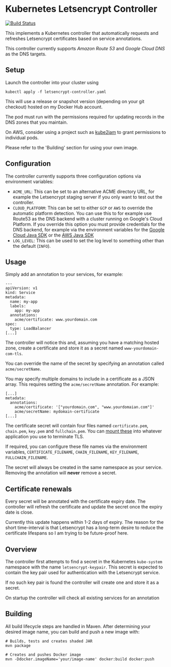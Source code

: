 Kubernetes Letsencrypt Controller
=================================

[![Build Status](https://travis-ci.org/tazjin/kubernetes-letsencrypt.svg?branch=master)](https://travis-ci.org/tazjin/kubernetes-letsencrypt)

This implements a Kubernetes controller that automatically requests and refreshes Letsencrypt
certificates based on service annotations.

This controller currently supports _Amazon Route 53_ and _Google Cloud DNS_ as the DNS targets.



## Setup

Launch the controller into your cluster using

```
kubectl apply -f letsencrypt-controller.yaml
```

This will use a release or snapshot version (depending on your git checkout) hosted on my Docker Hub
account.

The pod must run with the permissions required for updating records in the DNS zones that you
maintain.

On AWS, consider using a project such as [kube2iam][] to grant permissions to individual pods.

Please refer to the 'Building' section for using your own image.

## Configuration

The controller currently supports three configuration options via environment variables:

* `ACME_URL`: This can be set to an alternative ACME directory URL, for example the Letsencrypt
  staging server if you only want to test out the controller.
* `CLOUD_PLATFORM`: This can be set to either `GCP` or `AWS` to override the automatic platform
  detection. You can use this to for example use Route53 as the DNS backend with a cluster running
  on Google's Cloud Platform.
  If you override this option you must provide credentials for the DNS backend, for example via the
  environment variables for the [Google Cloud Java SDK][] or the [AWS Java SDK][]
* `LOG_LEVEL`: This can be used to set the log level to something other than the default (`INFO`).

## Usage

Simply add an annotation to your services, for example:

```
---
apiVersion: v1
kind: Service
metadata:
  name: my-app
  labels:
    app: my-app
  annotations:
    acme/certificate: www.yourdomain.com
spec:
  type: LoadBalancer
[...]
```

The controller will notice this and, assuming you have a matching hosted zone, create a certificate
and store it as a secret named `www-yourdomain-com-tls`.

You can override the name of the secret by specifying an annotation called `acme/secretName`.

You may specify multiple domains to include in a certificate as a JSON array. This requires
setting the `acme/secretName` annotation. For example:

```
[...]
metadata:
  annotations:
    acme/certificate: '["yourdomain.com", "www.yourdomaian.com"]'
    acme/secretName: mydomain-certificate
[...]
```

The certificate secret will contain four files named `certificate.pem`, `chain.pem`, `key.pem` and
`fullchain.pem`.
You can [mount these][] into whatever application you use to terminate TLS.

If required, you can configure these file names via the environment variables,
`CERTIFICATE_FILENAME`, `CHAIN_FILENAME`, `KEY_FILENAME`, `FULLCHAIN_FILENAME`.

The secret will always be created in the same namespace as your service. Removing the annotation
will **never** remove a secret.

## Certificate renewals

Every secret will be annotated with the certificate expiry date. The controller will refresh the
certificate and update the secret once the expiry date is close.

Currently this update happens within 1-2 days of expiry. The reason for the short time-interval is
that Letsencrypt has a long-term desire to reduce the certificate lifespans so I am trying to be
future-proof here.

## Overview

The controller first attempts to find a secret in the Kubernetes `kube-system` namespace with the
name `letsencrypt-keypair`. This secret is expected to contain the key pair used for authentication
with the Letsencrypt service.

If no such key pair is found the controller will create one and store it as a secret.

On startup the controller will check all existing services for an annotation

## Building

All build lifecycle steps are handled in Maven. After determining your desired image name, you can
build and push a new image with:

```
# Builds, tests and creates shaded JAR
mvn package

# Creates and pushes Docker image
mvn -Ddocker.imageName='your/image-name' docker:build docker:push
```

[kube2iam]: https://github.com/jtblin/kube2iam
[mount these]: http://kubernetes.io/docs/user-guide/secrets/#using-secrets-as-files-from-a-pod
[Google Cloud Java SDK]: https://github.com/GoogleCloudPlatform/google-cloud-java#authentication
[AWS Java SDK]: https://docs.aws.amazon.com/java-sdk/latest/developer-guide/credentials.html
